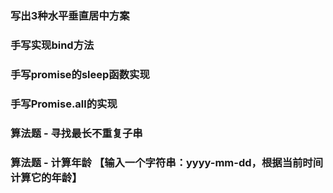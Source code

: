 ### 写出3种水平垂直居中方案
### 手写实现bind方法
### 手写promise的sleep函数实现
### 手写Promise.all的实现
### 算法题 - 寻找最长不重复子串
### 算法题 - 计算年龄 【输入一个字符串：yyyy-mm-dd，根据当前时间计算它的年龄】
